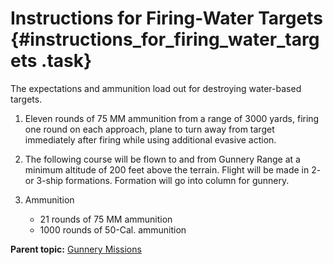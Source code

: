 # Instructions for Firing-Water Targets {#instructions_for_firing_water_targets .task}

The expectations and ammunition load out for destroying water-based targets.

1.  Eleven rounds of 75 MM ammunition from a range of 3000 yards, firing one round on each approach, plane to turn away from target immediately after firing while using additional evasive action.

2.  The following course will be flown to and from Gunnery Range at a minimum altitude of 200 feet above the terrain. Flight will be made in 2- or 3-ship formations. Formation will go into column for gunnery.

3.  Ammunition

    -   21 rounds of 75 MM ammunition
    -   1000 rounds of 50-Cal. ammunition

**Parent topic:** [Gunnery Missions](../topics/gunnery_missions.md)

